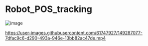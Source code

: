 # Robot_POS_tracking

![image](https://user-images.githubusercontent.com/61747927/149285996-81100b3d-1457-4097-a32e-afe6f78b94cc.png)



https://user-images.githubusercontent.com/61747927/149287077-7dfac9c6-d290-493a-946e-13bb82ac47de.mp4

